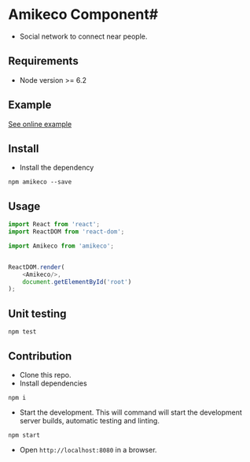 # Amikeco Component#


* Social network to connect near people.

## Requirements ##

* Node version >= 6.2

## Example ##

[See online example](https://amikeco.surge.sh)


## Install ##

* Install the dependency


```
npm amikeco --save
```

## Usage ##
```javascript
import React from 'react';
import ReactDOM from 'react-dom';

import Amikeco from 'amikeco';


ReactDOM.render(
    <Amikeco/>,
    document.getElementById('root')
);


```

## Unit testing ##


```
npm test
```

## Contribution ##

* Clone this repo.
* Install dependencies

```
npm i
```

* Start the development. This will command will start the development server builds, automatic testing and linting.

```
npm start
```
* Open ```http://localhost:8080``` in a browser.


